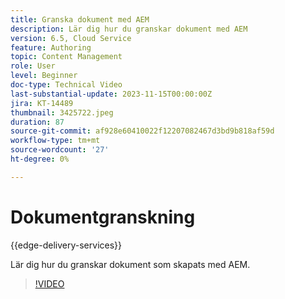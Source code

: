 ```yaml
---
title: Granska dokument med AEM
description: Lär dig hur du granskar dokument med AEM
version: 6.5, Cloud Service
feature: Authoring
topic: Content Management
role: User
level: Beginner
doc-type: Technical Video
last-substantial-update: 2023-11-15T00:00:00Z
jira: KT-14489
thumbnail: 3425722.jpeg
duration: 87
source-git-commit: af928e60410022f12207082467d3bd9b818af59d
workflow-type: tm+mt
source-wordcount: '27'
ht-degree: 0%

---
```



# Dokumentgranskning

{{edge-delivery-services}}

Lär dig hur du granskar dokument som skapats med AEM.

>[!VIDEO](https://video.tv.adobe.com/v/3425722/?learn=on)
